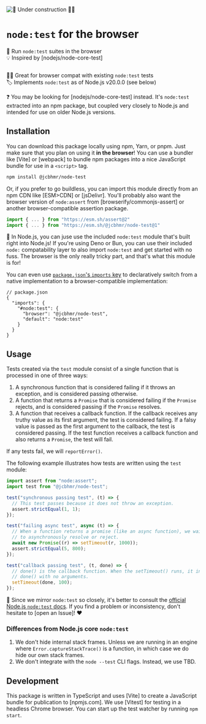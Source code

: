 ![🚧 Under construction 👷‍♂️](https://i.imgur.com/LEP2R3N.png)

# `node:test` for the browser

🧪 Run `node:test` suites in the browser \
💡 Inspired by [nodejs/node-core-test]

<div align="center">

![]()

</div>

👨‍🔬 Great for browser compat with existing `node:test` tests \
🏷️ Implements `node:test` as of Node.js v20.0.0 (see below)

❓ You may be looking for [nodejs/node-core-test] instead. It's `node:test`
extracted into an npm package, but coupled very closely to Node.js and intended
for use on older Node.js versions.

## Installation

You can download this package locally using npm, Yarn, or pnpm. Just make sure
that you plan on using it **in the browser**! You can use a bundler like [Vite]
or [webpack] to bundle npm packages into a nice JavaScript bundle for use in a
`<script>` tag.

```sh
npm install @jcbhmr/node-test
```

Or, if you prefer to go buildless, you can import this module directly from an
npm CDN like [ESM>CDN] or [jsDelivr]. You'll probably also want the browser
version of `node:assert` from [browserify/commonjs-assert] or another
browser-compatible assertion package.

```js
import { ... } from "https://esm.sh/assert@2"
import { ... } from "https://esm.sh/@jcbhmr/node-test@1"
```

🛑 In Node.js, you can juse use the included `node:test` module that's built
right into Node.js! If you're using Deno or Bun, you can use their included
`node:` compatability layer to also import `node:test` and get started with no
fuss. The browser is the only really tricky part, and that's what this module is
for!

You can even use [`package.json`'s `imports` key] to declaratively switch from a
native implementation to a browser-compatible implementation:

```jsonc
// package.json
{
  "imports": {
    "#node:test": {
      "browser": "@jcbhmr/node-test",
      "default": "node:test"
    }
  }
}
```

## Usage

Tests created via the `test` module consist of a single function that is
processed in one of three ways:

1. A synchronous function that is considered failing if it throws an exception,
   and is considered passing otherwise.
2. A function that returns a `Promise` that is considered failing if the
   `Promise` rejects, and is considered passing if the `Promise` resolves.
3. A function that receives a callback function. If the callback receives any
   truthy value as its first argument, the test is considered failing. If a
   falsy value is passed as the first argument to the callback, the test is
   considered passing. If the test function receives a callback function and
   also returns a `Promise`, the test will fail.

If any tests fail, we will `reportError()`.

The following example illustrates how tests are written using the `test` module:

```js
import assert from "node:assert";
import test from "@jcbhmr/node-test";

test("synchronous passing test", (t) => {
  // This test passes because it does not throw an exception.
  assert.strictEqual(1, 1);
});

test("failing async test", async (t) => {
  // When a function returns a promise (like an async function), we wait for it
  // to asynchronously resolve or reject.
  await new Promise((r) => setTimeout(r, 1000));
  assert.strictEqual(5, 800);
});

test("callback passing test", (t, done) => {
  // done() is the callback function. When the setTimeout() runs, it invokes
  // done() with no arguments.
  setTimeout(done, 100);
});
```

📗 Since we mirror `node:test` so closely, it's better to consult the [official
Node.js `node:test` docs]. If you find a problem or inconsistency, don't
hesitate to [open an Issue]! ❤️

### Differences from Node.js core `node:test`

1. We don't hide internal stack frames. Unless we are running in an engine where
   `Error.captureStackTrace()` is a function, in which case we do hide our own
   stack frames.
2. We don't integrate with the `node --test` CLI flags. Instead, we use TBD.

## Development

This package is written in TypeScript and uses [Vite] to create a JavaScript
bundle for publication to [npmjs.com]. We use [Vitest] for testing in a headless
Chrome browser. You can start up the test watcher by running `npm start`.

<!-- prettier-ignore-start -->
[`package.json`'s `imports` key]: https://nodejs.org/api/packages.html#imports
[official Node.js `node:test` docs]: https://nodejs.org/api/test.html#test-runner
<!-- prettier-ignore-end -->
